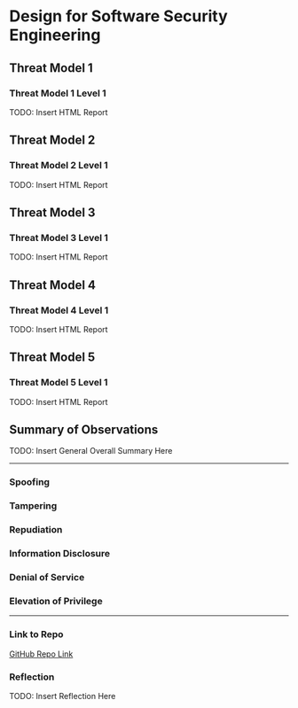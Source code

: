 # Design for Software Security Engineering


## Threat Model 1

### Threat Model 1 Level 1

TODO: Insert HTML Report


## Threat Model 2


### Threat Model 2 Level 1

TODO: Insert HTML Report


## Threat Model 3


### Threat Model 3 Level 1

TODO: Insert HTML Report


## Threat Model 4


### Threat Model 4 Level 1

TODO: Insert HTML Report


## Threat Model 5


### Threat Model 5 Level 1

TODO: Insert HTML Report

## Summary of Observations

TODO: Insert General Overall Summary Here

--------------------------

### Spoofing



### Tampering


### Repudiation


### Information Disclosure


### Denial of Service


### Elevation of Privilege

--------------------------

### Link to Repo

[GitHub Repo Link](https://github.com/Chrs987/HomeAssistant/projects/4)

### Reflection

TODO: Insert Reflection Here

